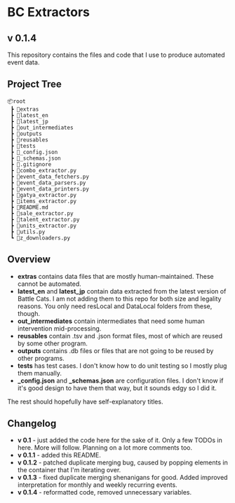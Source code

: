 # BC Extractors

## **v 0.1.4**

This repository contains the files and code that I use to produce automated event data.

## Project Tree

```plaintext
📦root
 ┣ 📂extras
 ┣ 📂latest_en
 ┣ 📂latest_jp
 ┣ 📂out_intermediates
 ┣ 📂outputs
 ┣ 📂reusables
 ┣ 📂tests
 ┣ 📜_config.json
 ┣ 📜_schemas.json
 ┣ 📜.gitignore
 ┣ 📜combo_extractor.py
 ┣ 📜event_data_fetchers.py
 ┣ 📜event_data_parsers.py
 ┣ 📜event_data_printers.py
 ┣ 📜gatya_extractor.py
 ┣ 📜items_extractor.py
 ┣ 📜README.md
 ┣ 📜sale_extractor.py
 ┣ 📜talent_extractor.py
 ┣ 📜units_extractor.py
 ┣ 📜utils.py
 ┗ 📜z_downloaders.py
 ```

## **Overview**

* **extras** contains data files that are mostly human-maintained. These cannot be automated.
* **latest_en** and **latest_jp** contain data extracted from the latest version of Battle Cats. I am not adding them to this repo for both size and legality reasons. You only need resLocal and DataLocal folders from these, though.
* **out_intermediates** contain intermediates that need some human intervention mid-processing.
* **reusables** contain .tsv and .json format files, most of which are reused by some other program.
* **outputs** contains .db files or files that are not going to be reused by other programs.
* **tests** has test cases. I don't know how to do unit testing so I mostly plug them manually.
* **_config.json** and **_schemas.json** are configuration files. I don't know if it's good design to have them that way, but it sounds edgy so I did it.

The rest should hopefully have self-explanatory titles.

## **Changelog**

* **v 0.1** - just added the code here for the sake of it. Only a few TODOs in here. More will follow. Planning on a lot more comments too.
* **v 0.1.1** - added this README.
* **v 0.1.2** - patched duplicate merging bug, caused by popping elements in the container that I'm iterating over.
* **v 0.1.3** - fixed duplicate merging shenanigans for good. Added improved interpretation for monthly and weekly recurring events.
* **v 0.1.4** - reformatted code, removed unnecessary variables.
